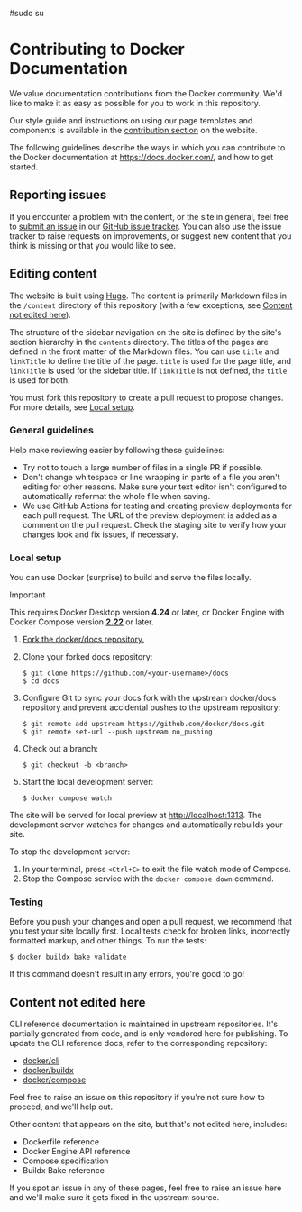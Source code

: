 #sudo su 
# Contributing to Docker Documentation

We value documentation contributions from the Docker community. We'd like to
make it as easy as possible for you to work in this repository.

Our style guide and instructions on using our page templates and components is
available in the [contribution section](https://docs.docker.com/contribute/) on
the website.

The following guidelines describe the ways in which you can contribute to the
Docker documentation at <https://docs.docker.com/>, and how to get started.

## Reporting issues

If you encounter a problem with the content, or the site in general, feel free
to [submit an issue](https://github.com/docker/docs/issues/new/choose) in our
[GitHub issue tracker](https://github.com/docker/docs/issues). You can also use
the issue tracker to raise requests on improvements, or suggest new content
that you think is missing or that you would like to see.

## Editing content

The website is built using [Hugo](https://gohugo.io/). The content is primarily
Markdown files in the `/content` directory of this repository (with a few
exceptions, see [Content not edited here](#content-not-edited-here)).

The structure of the sidebar navigation on the site is defined by the site's
section hierarchy in the `contents` directory. The titles of the pages are
defined in the front matter of the Markdown files. You can use `title` and
`linkTitle` to define the title of the page. `title` is used for the page
title, and `linkTitle` is used for the sidebar title. If `linkTitle` is not
defined, the `title` is used for both.

You must fork this repository to create a pull request to propose changes. For more details, see [Local setup](#local-setup).

### General guidelines

Help make reviewing easier by following these guidelines:

- Try not to touch a large number of files in a single PR if possible.
- Don't change whitespace or line wrapping in parts of a file you aren't
  editing for other reasons. Make sure your text editor isn't configured to
  automatically reformat the whole file when saving.
- We use GitHub Actions for testing and creating preview deployments for each
  pull request. The URL of the preview deployment is added as a comment on the
  pull request. Check the staging site to verify how your changes look and fix
  issues, if necessary.

### Local setup

You can use Docker (surprise) to build and serve the files locally.

> [!IMPORTANT]
> This requires Docker Desktop version **4.24** or later, or Docker Engine with Docker
> Compose version [**2.22**](https://docs.docker.com/compose/how-tos/file-watch/) or later.

1. [Fork the docker/docs repository.](https://github.com/docker/docs/fork)

2. Clone your forked docs repository:

   ```console
   $ git clone https://github.com/<your-username>/docs
   $ cd docs
   ```

3. Configure Git to sync your docs fork with the upstream docker/docs
   repository and prevent accidental pushes to the upstream repository:

   ```console
   $ git remote add upstream https://github.com/docker/docs.git
   $ git remote set-url --push upstream no_pushing
   ```

4. Check out a branch:

   ```console
   $ git checkout -b <branch>
   ```

5. Start the local development server:

   ```console
   $ docker compose watch
   ```

The site will be served for local preview at <http://localhost:1313>. The
development server watches for changes and automatically rebuilds your site.

To stop the development server:

1. In your terminal, press `<Ctrl+C>` to exit the file watch mode of Compose.
2. Stop the Compose service with the `docker compose down` command.

### Testing

Before you push your changes and open a pull request, we recommend that you
test your site locally first. Local tests check for broken links, incorrectly
formatted markup, and other things. To run the tests:

```console
$ docker buildx bake validate
```

If this command doesn't result in any errors, you're good to go!

## Content not edited here

CLI reference documentation is maintained in upstream repositories. It's
partially generated from code, and is only vendored here for publishing. To
update the CLI reference docs, refer to the corresponding repository:

- [docker/cli](https://github.com/docker/cli)
- [docker/buildx](https://github.com/docker/buildx)
- [docker/compose](https://github.com/docker/compose)

Feel free to raise an issue on this repository if you're not sure how to
proceed, and we'll help out.

Other content that appears on the site, but that's not edited here, includes:

- Dockerfile reference
- Docker Engine API reference
- Compose specification
- Buildx Bake reference

If you spot an issue in any of these pages, feel free to raise an issue here
and we'll make sure it gets fixed in the upstream source.
